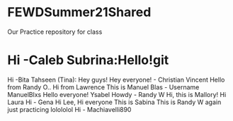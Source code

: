 # FEWDSummer21Shared
Our Practice repository for class

Hi -Caleb
Subrina:Hello!git 
=======
Hi -Bita
Tahseen (Tina): Hey guys!
Hey everyone! - Christian Vincent
Hello from Randy O..
Hi from Lawrence
This is Manuel Blas  - Username ManuelBlxs
Hello everyone! Ysabel
Howdy - Randy W
Hi, this is Mallory!
Hi Laura
Hi  - Gena
Hi Lee, Hi everyone
This is Sabina
This is Randy W again just practicing lolololol
Hi  - Machiavelli890
